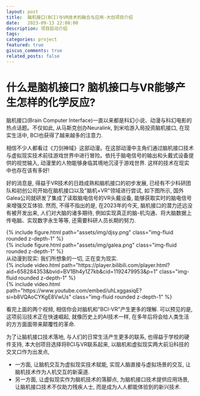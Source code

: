 ```yaml
---
layout: post
title:  脑机接口(BCI)与VR技术的融合与应用-大创项目介绍 
date:   2023-09-13 22:08:00 
description: 项目启动介绍 
tags:  
categories: project
featured: true
giscus_comments: true
related_posts: false
---
```


# 什么是脑机接口? 脑机接口与VR能够产生怎样的化学反应?

脑机接口(Brain Computer Interface)一直以来都是科幻小说、动漫与科幻电影的热点话题。不仅如此, 从马斯克创办Neuralink, 到米哈游入局投资脑机接口, 在现实生活中, BCI也获得了越来越多的注意力.

相信不少人都看过《刀剑神域》这部动漫。在这部动漫中主角们通过脑机接口技术与虚拟现实技术前往游戏世界中进行冒险。依托于脑电信号的输出和头戴式设备提供的视觉输入, 动漫里的人物能够身临其境地沉浸于游戏世界. 这样的技术在现实中也存在该有多好! 

好的消息是, 得益于VR技术的日趋成熟和脑机接口的初步发展, 已经有不少科研团队和初创公司开始在脑机接口以及"脑机+VR"领域进行尝试, 如下图所示, 国外Galea公司就研发了集成了读取脑电信号的VR头戴设备, 能够获取实时的脑电信号来增强交互体验. 然而, 不得不指出的是, 在2023年的今天, 脑机接口的潜力还远没有被开发出来, 人们对大脑的诸多期待, 例如实现真正的脑-机沟通、将大脑数据上传电脑、实现数字永生等等, 还需要科研人员长期的努力.


<div class="row mt-3">
    <div class="col-sm mt-3 mt-md-0">
        {% include figure.html path="assets/img/djsy.png" class="img-fluid rounded z-depth-1" %}
    </div>
    <div class="col-sm mt-3 mt-md-0">
        {% include figure.html path="assets/img/galea.png" class="img-fluid rounded z-depth-1" %}
    </div>
</div>
<div class="caption">
    从动漫到现实: 我们所想象的一切, 正在变为现实.
</div>

<div class="row mt-3">
    <div class="col-sm mt-3 mt-md-0">
        {% include video.html path="https://player.bilibili.com/player.html?aid=658284353&bvid=BV1Bh4y1Z7kb&cid=1192479953&p=1" class="img-fluid rounded z-depth-1" %}
    </div>
    <div class="col-sm mt-3 mt-md-0">
        {% include video.html path="https://www.youtube.com/embed/uhLxggasiqE?si=b8VQAoCYKgE8VwUs" class="img-fluid rounded z-depth-1" %}
    </div>
</div>

看完上面的两个视频, 相信你会对脑机和"BCI-VR"产生更多的理解. 可以预见的是, 这项前沿技术正在快速崛起, 就像历史上的AI技术一样, 在多年后将会给人类生活的方方面面带来颠覆性的革命. 

为了让脑机接口技术落地, 与人们的日常生活产生更多的联系, 也得益于学校的硬件支持, 本大创项目选择将BCI与VR联系起来, 以脑机和虚拟现实两大前沿科技的交叉口作为出发点, 

- 一方面, 让脑机交互为虚拟现实技术赋能, 实现人脑直接与虚拟场景的交互, 让脑机技术作为人机交互的新渠道.
- 另一方面, 让虚拟现实作为脑机技术的落脚点, 为脑机接口技术提供应用场景, 让脑机接口技术不仅助力残疾人士, 而是成为人人都能体验到的新兴技术.